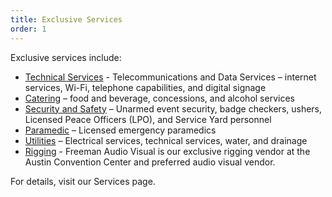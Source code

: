```yaml
---
title: Exclusive Services
order: 1
---
```


Exclusive services include:

- [Technical Services](https://www.austinconventioncenter.com/technology/) - Telecommunications and Data Services – internet services, Wi-Fi, telephone capabilities, and digital signage
- [Catering](https://www.austinconventioncenter.com/catering/) – food and beverage, concessions, and alcohol services
- [Security and Safety](https://www.austinconventioncenter.com/security-and-safety/) – Unarmed event security, badge checkers, ushers, Licensed Peace Officers (LPO), and Service Yard personnel    
- [Paramedic](https://assets.ctfassets.net/xv1q576gx3e5/4PQc2vZ8mkAMWOGeQSqyaG/11ee4ae9a5b8895402d0103cb0d12955/Security_Rate_Sheet_2018.pdf) – Licensed emergency paramedics
- [Utilities](https://www.austinconventioncenter.com/exhibit/) – Electrical services, technical services, water, and drainage
- [Rigging](https://www.austinconventioncenter.com/guidelines-and-resources/) - Freeman Audio Visual is our exclusive rigging vendor at the Austin Convention Center and preferred audio visual vendor.

For details, visit our Services page.
